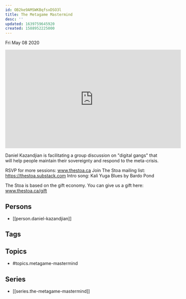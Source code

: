 ```yaml
---
id: OB2ke9AMSWKBqfsxDSO3l
title: The Metagame Mastermind
desc: ''
updated: 1639759645920
created: 1588952225000
---
```





Fri May 08 2020

<iframe width="560" height="315" src="https://www.youtube.com/embed/1GxUMIUPLu8" title="The Metagame Mastermind w/ Daniel Kazandjian (April 11th, 2020)" frameborder="0" allow="accelerometer; autoplay; clipboard-write; encrypted-media; gyroscope; picture-in-picture" allowfullscreen ></iframe>

Daniel Kazandjian is facilitating a group discussion on "digital gangs" that will help people maintain their sovereignty and respond to the meta-crisis.

RSVP for more sessions: www.thestoa.ca
Join The Stoa mailing list: https://thestoa.substack.com
Intro song: Kali Yuga Blues by Bardo Pond

The Stoa is based on the gift economy. You can give us a gift here: www.thestoa.ca/gift

## Persons

- [[person.daniel-kazandjian]]

## Tags



## Topics

- #topics.metagame-mastermind

## Series

- [[series.the-metagame-mastermind]]

